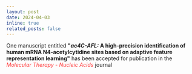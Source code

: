 ```yaml
---
layout: post
date: 2024-04-03
inline: true
related_posts: false
---
```


One manuscript entitled <b>"<i>ac4C-AFL:</i> A high-precision identification of human mRNA N4-acetylcytidine sites based on adaptive feature representation learning"</b> has been accepted for publication in the <span style="color: #FF3636;"><i>Molecular Therapy - Nucleic Acids</i></span> journal